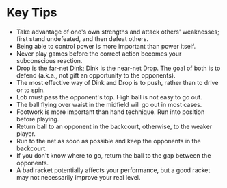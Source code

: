 # Key Tips

* Take advantage of one's own strengths and attack others' weaknesses; first stand undefeated, and then defeat others.
* Being able to control power is more important than power itself.
* Never play games before the correct action becomes your subconscious reaction.
* Drop is the far-net Dink; Dink is the near-net Drop. The goal of both is to defend (a.k.a., not gift an opportunity to the opponents).
* The most effective way of Dink and Drop is to push, rather than to drive or to spin.
* Lob must pass the opponent's top. High ball is not easy to go out.
* The ball flying over waist in the midfield will go out in most cases.
* Footwork is more important than hand technique. Run into position before playing.
* Return ball to an opponent in the backcourt, otherwise, to the weaker player.
* Run to the net as soon as possible and keep the opponents in the backcourt.
* If you don't know where to go, return the ball to the gap between the opponents.
* A bad racket potentially affects your performance, but a good racket may not necessarily improve your real level.